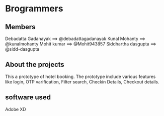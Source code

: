 # Brogrammers
## Members
  Debadatta Gadanayak ==> @debadattagadanayak
  Kunal Mohanty ==> @kunalmohanty
  Mohit kumar ==> @Mohit943857
  Siddhartha dasgupta ==> @sidd-dasgupta
## About the projects
 This a prototype of hotel booking. The prototype include various features like login,
 OTP varification, Filter search, Checkin Details, Checkout details.
 ## software used
  Adobe XD
 

